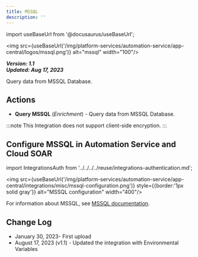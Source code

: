 ```yaml
---
title: MSSQL
description: ''
---
```

import useBaseUrl from '@docusaurus/useBaseUrl';

<img src={useBaseUrl('/img/platform-services/automation-service/app-central/logos/mssql.png')} alt="mssql" width="100"/>

***Version: 1.1  
Updated: Aug 17, 2023***

Query data from MSSQL Database.

## Actions

* **Query MSSQL** (*Enrichment*) - Query data from MSSQL Database.

:::note
This Integration does not support client-side encryption.
:::

## Configure MSSQL in Automation Service and Cloud SOAR

import IntegrationsAuth from '../../../../reuse/integrations-authentication.md';

<IntegrationsAuth/>

<img src={useBaseUrl('/img/platform-services/automation-service/app-central/integrations/misc/mssql-configuration.png')} style={{border:'1px solid gray'}} alt="MSSQL configuration" width="400"/>

For information about MSSQL, see [MSSQL documentation](https://learn.microsoft.com/en-us/sql/?view=sql-server-ver16).

## Change Log

* January 30, 2023- First upload
* August 17, 2023 (v1.1) - Updated the integration with Environmental Variables
